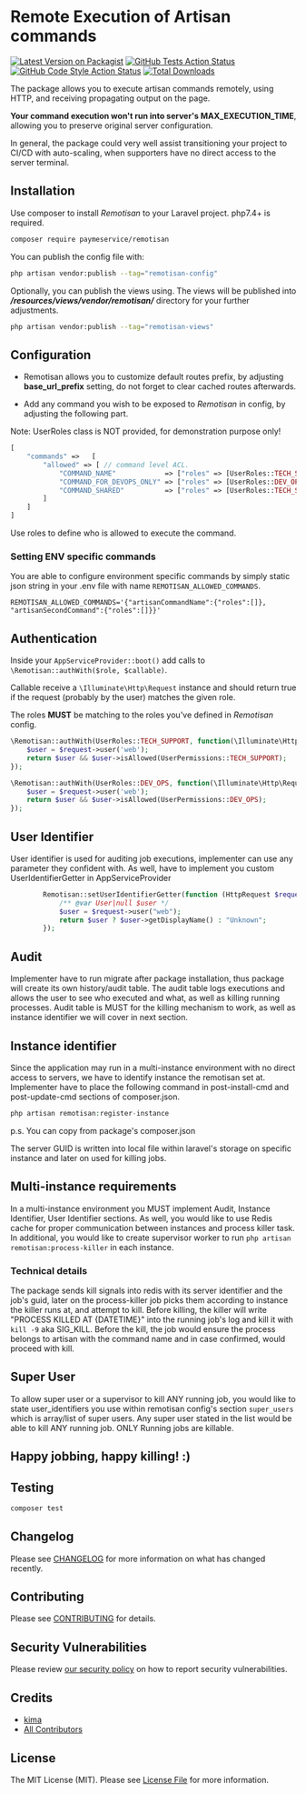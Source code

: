 # Remote Execution of Artisan commands

[![Latest Version on Packagist](https://img.shields.io/packagist/v/paymeservice/remotisan.svg?style=flat-square)](https://packagist.org/packages/paymeservice/remotisan)
[![GitHub Tests Action Status](https://img.shields.io/github/workflow/status/paymeservice/remotisan/run-tests?label=tests)](https://github.com/paymeservice/remotisan/actions?query=workflow%3Arun-tests+branch%3Amain)
[![GitHub Code Style Action Status](https://img.shields.io/github/workflow/status/paymeservice/remotisan/Fix%20PHP%20code%20style%20issues?label=code%20style)](https://github.com/paymeservice/remotisan/actions?query=workflow%3A"Fix+PHP+code+style+issues"+branch%3Amain)
[![Total Downloads](https://img.shields.io/packagist/dt/paymeservice/remotisan.svg?style=flat-square)](https://packagist.org/packages/paymeservice/remotisan)

The package allows you to execute artisan commands remotely, using HTTP, and receiving propagating output on the page.

**Your command execution won't run into server's MAX_EXECUTION_TIME**, allowing you to preserve original server configuration.

In general, the package could very well assist transitioning your project to CI/CD with auto-scaling, when supporters have no direct access to the server terminal.

## Installation

Use composer to install *Remotisan* to your Laravel project. php7.4+ is required.

```bash
composer require paymeservice/remotisan
```

You can publish the config file with:

```bash
php artisan vendor:publish --tag="remotisan-config"
```

Optionally, you can publish the views using. The views will be published into _**/resources/views/vendor/remotisan/**_ directory for your further adjustments.

```bash
php artisan vendor:publish --tag="remotisan-views"
```

## Configuration

- Remotisan allows you to customize default routes prefix, by adjusting **base_url_prefix** setting, do not forget to clear cached routes afterwards. 

- Add any command you wish to be exposed to *Remotisan* in config, by adjusting the following part.

Note: UserRoles class is NOT provided, for demonstration purpose only!
```php
[
    "commands" =>   [
        "allowed" => [ // command level ACL.
            "COMMAND_NAME"            => ["roles" => [UserRoles::TECH_SUPPORT]],
            "COMMAND_FOR_DEVOPS_ONLY" => ["roles" => [UserRoles::DEV_OPS]],
            "COMMAND_SHARED"          => ["roles" => [UserRoles::TECH_SUPPORT, UserRoles::DEV_OPS]]
        ]
    ]
]
```

Use roles to define who is allowed to execute the command.

### Setting ENV specific commands
You are able to configure environment specific commands by simply static json string in your .env file with name `REMOTISAN_ALLOWED_COMMANDS`.
```dotenv
REMOTISAN_ALLOWED_COMMANDS='{"artisanCommandName":{"roles":[]}, "artisanSecondCommand":{"roles":[]}}'
```

## Authentication
Inside your `AppServiceProvider::boot()` add calls to `\Remotisan::authWith($role, $callable)`.

Callable receive a `\Illuminate\Http\Request` instance and should return true if the request (probably by the user) matches the given role.

The roles **MUST** be matching to the roles you've defined in _Remotisan_ config.
```php
\Remotisan::authWith(UserRoles::TECH_SUPPORT, function(\Illuminate\Http\Request $request) {
    $user = $request->user('web');
    return $user && $user->isAllowed(UserPermissions::TECH_SUPPORT);
});

\Remotisan::authWith(UserRoles::DEV_OPS, function(\Illuminate\Http\Request $request) {
    $user = $request->user('web');
    return $user && $user->isAllowed(UserPermissions::DEV_OPS);
});
```

## User Identifier
User identifier is used for auditing job executions, implementer can use any parameter they confident with.
As well, have to implement you custom UserIdentifierGetter in AppServiceProvider

```php
        Remotisan::setUserIdentifierGetter(function (HttpRequest $request) {
            /** @var User|null $user */
            $user = $request->user("web");
            return $user ? $user->getDisplayName() : "Unknown";
        });
```

## Audit
Implementer have to run migrate after package installation, thus package will create its own history/audit table.
The audit table logs executions and allows the user to see who executed and what, as well as killing running processes. 
Audit table is MUST for the killing mechanism to work, as well as instance identifier we will cover in next section.

## Instance identifier
Since the application may run in a multi-instance environment with no direct access to servers, we have to identify instance the remotisan set at.
Implementer have to place the following command in post-install-cmd and post-update-cmd sections of composer.json.

```php
php artisan remotisan:register-instance
```
p.s. You can copy from package's composer.json

The server GUID is written into local file within laravel's storage on specific instance and later on used for killing jobs.

## Multi-instance requirements
In a multi-instance environment you MUST implement Audit, Instance Identifier, User Identifier sections.
As well, you would like to use Redis cache for proper communication between instances and process killer task.
In additional, you would like to create supervisor worker to run `php artisan remotisan:process-killer` in each instance.
### Technical details
The package sends kill signals into redis with its server identifier and the job's guid, later on the process-killer job picks them according to instance the killer runs at, and attempt to kill.
Before killing, the killer will write "PROCESS KILLED AT {DATETIME}" into the running job's log and kill it with `kill -9` aka SIG_KILL.
Before the kill, the job would ensure the process belongs to artisan with the command name and in case confirmed, would proceed with kill.

## Super User
To allow super user or a supervisor to kill ANY running job, you would like to state user_identifiers you use within remotisan config's section `super_users` which is array/list of super users.
Any super user stated in the list would be able to kill ANY running job.
ONLY Running jobs are killable.

## Happy jobbing, happy killing! :)

## Testing

```bash
composer test
```

## Changelog

Please see [CHANGELOG](CHANGELOG.md) for more information on what has changed recently.

## Contributing

Please see [CONTRIBUTING](CONTRIBUTING.md) for details.

## Security Vulnerabilities

Please review [our security policy](../../security/policy) on how to report security vulnerabilities.

## Credits

- [kima](https://github.com/PayMeService)
- [All Contributors](../../contributors)

## License

The MIT License (MIT). Please see [License File](LICENSE.md) for more information.
